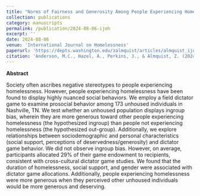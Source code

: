 ```yaml
---
title: "Norms of Fairness and Generosity Among People Experiencing Homelessness: A Dictator Game Field Experiment"
collection: publications
category: manuscripts
permalink: /publication/2024-08-06-ijoh
excerpt: ''
date: 2024-08-06
venue: 'International Journal on Homelessness'
paperurl: 'https://depts.washington.edu/zalmquist/articles/almquist_ijoh.pdf'
citation: 'Anderson, M.C., Hazel, A., Perkins, J., & Almquist, Z. (2024). <a href="https://ojs.lib.uwo.ca/index.php/ijoh/article/view/16987">Norms of Fairness and Generosity Among People Experiencing Homelessness: A Dictator Game Field Experiment</a>. <i>International Journal on Homelessness</i>, 3(3), 1–13.'
---
```


**Abstract**

Society often ascribes negative stereotypes to people experiencing homelessness. However, people experiencing homelessness have been found to display highly nuanced social behaviors. We employ a field dictator game to examine prosocial behavior among 173 unhoused individuals in Nashville, TN. We test whether an unhoused population displays ingroup bias, wherein they are more generous toward other people experiencing homelessness (the hypothesized ingroup) than people not experiencing homelessness (the hypothesized out-group). Additionally, we explore relationships between sociodemographic and personal characteristics (social support, perceptions of deservedness/generosity) and dictator game behavior. We did not observe ingroup bias. However, on average, participants allocated 29% of their game endowment to recipients, consistent with cross-cultural dictator game studies. We found that the duration of homelessness, social support, and gender were associated with dictator game allocations. Additionally, people experiencing homelessness were more generous when they perceived other unhoused individuals would be more generous and deserving.

